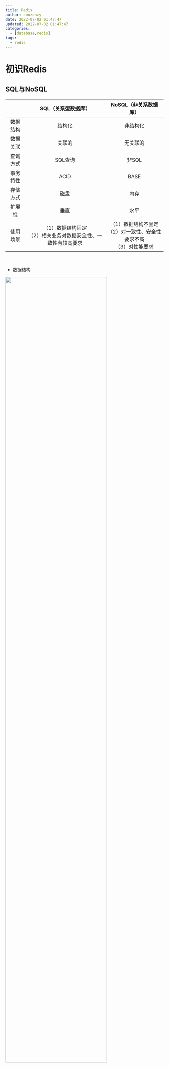 ```yaml
---
title: Redis
author: sonzonzy
date: 2022-07-02 01:47:47
updated: 2022-07-02 01:47:47
categories:
  - [database,redis]
tags:
  - redis
---
```




# 初识Redis

## SQL与NoSQL

|          |                     SQL（关系型数据库）                      |                    NoSQL（非关系数据库）                     |
| :------: | :----------------------------------------------------------: | :----------------------------------------------------------: |
| 数据结构 |                            结构化                            |                           非结构化                           |
| 数据关联 |                            关联的                            |                           无关联的                           |
| 查询方式 |                           SQL查询                            |                            非SQL                             |
| 事务特性 |                             ACID                             |                             BASE                             |
| 存储方式 |                             磁盘                             |                             内存                             |
|  扩展性  |                             垂直                             |                             水平                             |
| 使用场景 | （1）数据结构固定<br/>（2）相关业务对数据安全性、一致性有较高要求 | （1）数据结构不固定<br/>（2）对一致性、安全性要求不高<br/>（3）对性能要求 |

<br/>

- 数据结构

<img src="https://cdn.jsdelivr.net/gh/sonzonzy/image-hosting@main/blog-img-bed/d30b03101d4e1a06a2ed1e5be56700b.31vpj58sbty0.webp" width="80%"/>

<br/>

- 数据关联

<img src="https://cdn.jsdelivr.net/gh/sonzonzy/image-hosting@main/blog-img-bed/e3f1c89793ff81d6babb11413fe2ebe.1smbrmpvghq8.webp" width="80%"/>

<br/>

<img src="https://cdn.jsdelivr.net/gh/sonzonzy/image-hosting@main/blog-img-bed/1d6675040ee9bbcce9c49e3cc39747c.2fpd2jgc3xxc.webp" width="80%"/>

<br/>

- SQL查询

<img src="https://cdn.jsdelivr.net/gh/sonzonzy/image-hosting@main/blog-img-bed/5cd0215e592bef1b35b0203d36b7a48.3x5xuvughi00.webp" width="80%" />

<br/>

### 常见NoSQL





## Redis简介

- Redis诞生于2009年全称是Remote Dictionary Server，远程词典服务器，是一个基于内存的键值型NoSQL数据库。



## Redis特征

- 键值（key-value）型，value支持多种不同数据结构，功能丰富
- 单线程，每个命令具备原子性
- 低延迟，速度快（基于内存、IO多路复用、良好的编码）
- 支持数据持久化
- 支持主从集群、分片集群
- 支持多语言客户端



## 单机安装Redis

```bash
# 安装依赖 （Redis是基于C语言编写的，因此首先需要安装Redis所需要的gcc依赖）
yum install -y gcc tcl

# 上传/下载 安装包并解压
cd /usr/local/src/
wget https://download.redis.io/releases/redis-6.2.7.tar.gz
tar -zxvf redis-6.2.7.tar.gz

# 编译安装
cd /usr/local/src/redis-6.2.7
make && make install

# 安装完成后。默认的安装路径是在 `/usr/local/bin`目录下

[root@bogon src]# cd /usr/local/bin/
[root@bogon bin]# ll
总用量 18924
-rwxr-xr-x. 1 root root 4830088 7月  25 05:51 redis-benchmark
lrwxrwxrwx. 1 root root      12 7月  25 05:51 redis-check-aof -> redis-server
lrwxrwxrwx. 1 root root      12 7月  25 05:51 redis-check-rdb -> redis-server
-rwxr-xr-x. 1 root root 5004192 7月  25 05:51 redis-cli
lrwxrwxrwx. 1 root root      12 7月  25 05:51 redis-sentinel -> redis-server
-rwxr-xr-x. 1 root root 9535928 7月  25 05:51 redis-server

# 该目录已经默认配置到环境变量，因此可以在任意目录下运行这些命令。其中：

redis-server
# 是redis的服务端启动脚本

redis-cli
# 是redis提供的命令行客户端

redis-sentinel
# 是redis的哨兵启动脚本
```

<br/>

## Redis启动

### 默认启动（前台启动）

- 这种启动属于`前台启动`，会阻塞整个会话窗口，窗口关闭或者按下`CTRL + C`则Redis停止。不推荐使用。

```bash
redis-server
```

<br/>

### 指定配置启动

- 如果要让Redis以`后台`方式启动，则必须修改Redis配置文件

```bash
# 我们先将这个配置文件备份一份：
cp redis.conf redis.conf.bck
```

- 然后修改redis.conf文件中的一些配置

```properties
# 允许访问的地址，默认是127.0.0.1，会导致只能在本地访问。修改为0.0.0.0则可以在任意IP访问，生产环境不要设置为0.0.0.0
bind 0.0.0.0

# 守护进程，修改为yes后即可后台运行
daemonize yes 

# 密码，设置后访问Redis必须输入密码
requirepass redis@2022
```

- Redis的其它常见配置

```properties
# 监听的端口
port 6379

# 工作目录，默认是当前目录，也就是运行redis-server时的命令，日志、持久化等文件会保存在这个目录
dir .

# 数据库数量，设置为1，代表只使用1个库，默认有16个库，编号0~15
databases 1

# 设置redis能够使用的最大内存
maxmemory 512mb

# 日志文件，默认为空，不记录日志，可以指定日志文件名
logfile "redis.6379.log"
```

- 指定配置启动

```bash
# 进入redis安装目录 
[root@localhost redis]# /usr/local/bin

[root@bogon bin]# ll
总用量 19112
-rw-r--r--. 1 root root   93916 7月  25 06:16 redis.6379.conf
-rw-r--r--. 1 root root    1232 7月  25 06:20 redis.6379.log
-rwxr-xr-x. 1 root root 4830088 7月  25 05:51 redis-benchmark
lrwxrwxrwx. 1 root root      12 7月  25 05:51 redis-check-aof -> redis-server
lrwxrwxrwx. 1 root root      12 7月  25 05:51 redis-check-rdb -> redis-server
-rwxr-xr-x. 1 root root 5004192 7月  25 05:51 redis-cli
-rw-r--r--. 1 root root   93849 7月  25 06:08 redis.conf.bak
lrwxrwxrwx. 1 root root      12 7月  25 05:51 redis-sentinel -> redis-server
-rwxr-xr-x. 1 root root 9535928 7月  25 05:51 redis-server
[root@bogon bin]#

[root@localhost redis]# redis-server redis.6379.conf
[root@localhost redis]#
[root@bogon bin]# ps -ef |grep redis
root       8126      1  0 06:20 ?        00:00:00 redis-server 0.0.0.0:6379
root       8194   1552  0 06:21 pts/1    00:00:00 grep --color=auto redis
```

<br/>

### 开机自启（把redis添加到系统服务）

- 我们也可以通过配置来实现开机自启，首先，新建一个系统服务文件

```bash
vim /etc/systemd/system/redis.service
```

- 添加如下内容

```bash
[Unit]
Description=redis-server
After=network.target

[Service]
Type=forking
ExecStart=/usr/local/bin/redis-server /usr/local/bin/redis.6379.conf
PrivateTmp=true

[Install]
WantedBy=multi-user.target
```

- 然后重载系统服务

```bash
systemctl daemon-reload
```

- 现在，我们可以用下面这组命令来操作redis了

```bash
# 启动
systemctl start redis
# 停止
systemctl stop redis
# 重启
systemctl restart redis
# 查看状态
systemctl status redis
```

- 执行下面的命令，可以让redis开机自启

```bash
systemctl enable redis
```

<br/>

## Redis的其它常见配置

```bash
# 监听的端口
port 6379

# 工作目录，默认是当前目录，也就是运行redis-server时的命令，日志、持久化等文件会保存在这个目录
dir .

# 数据库数量，设置为1，代表只使用1个库，默认有16个库，编号0~15
databases 1

# 设置redis能够使用的最大内存
maxmemory 512mb

# 日志文件，默认为空，不记录日志，可以指定日志文件名
logfile "redis.6379.log"
```

<br/>

## Redis停止

```bash
# 利用redis-cli来执行 shutdown 命令，即可停止 Redis 服务，
# 因为之前配置了密码，因此需要通过 -a 来指定密码
redis-cli -a redis shutdown
```

<br/>

# Redis客户端

## Redis命令行客户端

```bash
redis-cli [options] [commonds]
```

其中常见的options有：

- `-h 127.0.0.1`：指定要连接的redis节点的IP地址，默认是127.0.0.1
- `-p 6379`：指定要连接的redis节点的端口，默认是6379
- `-a 123321`：指定redis的访问密码 

其中的commonds就是Redis的操作命令，例如：

- `ping`：与redis服务端做心跳测试，服务端正常会返回`pong`

不指定commond时，会进入`redis-cli`的交互控制台：

<img src="https://cdn.jsdelivr.net/gh/sonzonzy/image-hosting@main/blog-img-bed/image-20211211110439353.2aqqz6hz4m4g.webp" width="80%" />

<br/>

## 图形化桌面客户端

- https://github.com/lework/RedisDesktopManager-Windows/releases

<br/>

## Redis的Java客户端

<img src="https://cdn.jsdelivr.net/gh/sonzonzy/image-hosting@main/blog-img-bed/image.6lpitp9r4g00.webp" width="80%" />

<br/>

### Jedis

#### Jedis使用的基本步骤

（1）引入依赖

```xml
<!--Redis依赖-->
<dependency>
    <groupId>redis.clients</groupId>
    <artifactId>jedis</artifactId>
    <version>4.2.0</version>
</dependency>
```

（2）创建Jedis对象，建立连接

```java
	private Jedis jedis;

    @BeforeEach
    void testJedis() {
        jedis = new Jedis("192.168.163.200",6379);
        jedis.auth("redis");
        jedis.select(0);
    }
```

（3）使用Jedis，方法名与Redis命令一致
```java
    @Test
    void testString() {
        // 插入数据，方法名称就是redis命令名称，非常简单
        String result = jedis.set("name", "张三");
        System.out.println("result = " + result);
        // 获取数据
        String name = jedis.get("name");
        System.out.println("name = " + name);
    }
```


（4）释放资源
```bash
	@Deprecated
    void tearDown() {
        if (jedis != null) {
            jedis.close();
        }
    }
```

<br/>

#### Jedis连接池

- Jedis本身是线程不安全的，并且频繁的创建和销毁连接会有性能损耗，因此推荐大家使用Jedis连接池代替Jedis的直连方式

```java
public class JedisConnectionFactory {
    private static final JedisPool jedisPool;

    static {
        JedisPoolConfig jedisPoolConfig = new JedisPoolConfig();
        // 最大连接
        jedisPoolConfig.setMaxTotal(8);
        // 最大空闲连接
        jedisPoolConfig.setMaxIdle(8); 
        // 最小空闲连接
        jedisPoolConfig.setMinIdle(0);
        // 设置最长等待时间， ms
        jedisPoolConfig.setMaxWaitMillis(200);
        jedisPool = new JedisPool(jedisPoolConfig, "localhost", 6379,
                1000, "123321");
    }
    // 获取Jedis对象
    public static Jedis getJedis(){
        return jedisPool.getResource();
    }
}
```

<br/>

### SpringDataRedis

#### SpringDataRedis简介

- SpringData是Spring中数据操作的模块，包含对各种数据库的集成，其中对Redis的集成模块就叫做SpringDataRedis，官网地址：https://spring.io/projects/spring-data-redis
  - 提供了对不同Redis客户端的整合（Lettuce和Jedis）
  - 提供了RedisTemplate统一API来操作Redis
  - 支持Redis的发布订阅模型
  - 支持Redis哨兵和Redis集群
  - 支持基于Lettuce的响应式编程
  - 支持基于JDK、JSON、字符串、Spring对象的数据序列化及反序列化
  - 支持基于Redis的JDKCollection实现

- SpringDataRedis中提供了RedisTemplate工具类，其中封装了各种对Redis的操作。并且将不同数据类型的操作API封装到了不同的类型中：

|               API               |   返回值类型    |         说明          |
| :-----------------------------: | :-------------: | :-------------------: |
| **redisTemplate**.opsForValue() | ValueOperations |  操作String类型数据   |
| **redisTemplate**.opsForHash()  | HashOperations  |   操作Hash类型数据    |
| **redisTemplate**.opsForList()  | ListOperations  |   操作List类型数据    |
|  **redisTemplate**.opsForSet()  |  SetOperations  |    操作Set类型数据    |
| **redisTemplate**.opsForZSet()  | ZSetOperations  | 操作SortedSet类型数据 |
|        **redisTemplate**        |                 |      通用的命令       |

<br/>

#### SpringDataRedis快速入门

- SpringBoot已经提供了对SpringDataRedis的支持，使用非常简单

（1）引入spring-boot-starter-data-redis依赖

```xml
<!--Redis依赖-->
<dependency>
    <groupId>org.springframework.boot</groupId>
    <artifactId>spring-boot-starter-data-redis</artifactId>
</dependency>
<!--连接池依赖-->
<dependency>
    <groupId>org.apache.commons</groupId>
    <artifactId>commons-pool2</artifactId>
</dependency>
```

（2）在application.yml配置Redis信息
```yaml
spring:
  redis:
    host: 192.168.163.200
    port: 6379
    password: redis
    lettuce:
      pool:
        max-active: 8 # 最大连接
        max-idle: 8 # 最大空闲连接
        min-idle: 0 # 最小空闲连接
        max-wait: 100 # 连接等待时间
```
（3）注入RedisTemplate
```xml
@Autowired
private RedisTemplate redisTemplate;
```

（4）编写测试

```java
@SpringBootTest
public class RedisTest {

    @Autowired
    private RedisTemplate redisTemplate;

    @Test
    void testString() { 
        // 插入一条string类型数据
        redisTemplate.opsForValue().set("name", "李四");
        // 读取一条string类型数据
        Object name = redisTemplate.opsForValue().get("name");
        System.out.println("name = " + name);
    }
}
```

<br/>

# Redis 数据类型与常见命令

## Redis 数据结构介绍

- Redis是一个key-value的数据库，key一般是String类型，不过value的类型多种多样

<img src="https://git.poker/sonzonzy/image-hosting/blob/main/blog-img-bed/image.43orz7ks9kq0.webp?raw=true" width="80%"/>

## Redis通用命令

- 通用指令是部分数据类型的，都可以使用的指令，常见的有：
  - KEYS：查看符合模板的所有key
  - DEL：删除一个指定的key
  - EXISTS：判断key是否存在
  - EXPIRE：给一个key设置有效期，有效期到期时该key会被自动删除
  - TTL：查看一个KEY的剩余有效期
  - 通过help [command] 可以查看一个命令的具体用法









<br/>

# Redis Serializer（Redis序列化）

## SpringDataRedis的序列化方式

- RedisTemplate可以接收任意Object作为值写入Redis，只不过写入前会把Object序列化为字节形式，默认是采用JDK序列化

<img src="https://cdn.jsdelivr.net/gh/sonzonzy/image-hosting@main/blog-img-bed/image.4cko09vu3y8.webp" width="80%" />

- 缺点：
  - 可读性差
  - 内存占用较大

<br/>

## 自定义RedisTemplate的序列化方式

```java
@Configuration
public class RedisConfig {

    @Bean
    public RedisTemplate<String, Object> redisTemplate(RedisConnectionFactory redisConnectionFactory) {
        // 创建Template
        RedisTemplate<String, Object> redisTemplate = new RedisTemplate<>();
        // 设置连接工厂
        redisTemplate.setConnectionFactory(redisConnectionFactory);
        // 设置序列化工具
        GenericJackson2JsonRedisSerializer jsonRedisSerializer =
                new GenericJackson2JsonRedisSerializer();
        // key和 hashKey采用 string序列化
        redisTemplate.setKeySerializer(RedisSerializer.string());
        redisTemplate.setHashKeySerializer(RedisSerializer.string());
        // value和 hashValue采用 JSON序列化
        redisTemplate.setValueSerializer(jsonRedisSerializer);
        redisTemplate.setHashValueSerializer(jsonRedisSerializer);
        return redisTemplate;
    }
}
```

```java
@SpringBootTest
public class RedisTest2 {

    @Autowired
    private RedisTemplate<String, Object> redisTemplate;

    @Test
    void testString() {
        // 插入一条string类型数据
        redisTemplate.opsForValue().set("name", "李四");
        // 读取一条string类型数据
        Object name = redisTemplate.opsForValue().get("name");
        System.out.println("name = " + name);
    }
    @Test
    void testSaveObject() {
        redisTemplate.opsForValue().set("user:100",new Person("果冻",28));
        Person person = (Person) redisTemplate.opsForValue().get("user:100");
        System.out.println(person);
    }
```

<br/>

## StringRedisTemplate（RedisTemplate的序列化方式优化）

- 尽管JSON的序列化方式可以满足我们的需求，但依然存在一些问题

<img src="https://cdn.jsdelivr.net/gh/sonzonzy/image-hosting@main/blog-img-bed/image.2ajrax16lk74.webp"  width="80%" />

- 为了在反序列化时知道对象的类型，JSON序列化器会将类的class类型写入json结果中，存入Redis，会带来额外的内存开销

- 为了节省内存空间，我们并不会使用JSON序列化器来处理value，而是统一使用String序列化器，要求只能存储String类型的key和value。当需要存储Java对象时，手动完成对象的序列化和反序列化

<img src="https://cdn.jsdelivr.net/gh/sonzonzy/image-hosting@main/blog-img-bed/image.35s7tory1l60.webp" width="80%" />

- Spring默认提供了一个StringRedisTemplate类，它的key和value的序列化方式默认就是String方式。省去了我们自定义RedisTemplate的过程：

```java
@SpringBootTest
public class StingRedisTemplateTests {

    @Autowired
    private StringRedisTemplate stringRedisTemplate;

    // JSON工具
    private static final ObjectMapper mapper = new ObjectMapper();

    @Test
    void testStringTemplate() throws JsonProcessingException {
        // 准备对象
        Person user = new Person("lily", 18);
        // 手动序列化
        String json = mapper.writeValueAsString(user);
        // 写入一条数据到redis
        stringRedisTemplate.opsForValue().set("user:200", json);

        // 读取数据
        String val = stringRedisTemplate.opsForValue().get("user:200");
        // 反序列化
        Person user1 = mapper.readValue(val, Person.class);
        System.out.println("user1 = " + user1);
    }
}
```

<br/>

## RedisTemplate序列化总结

### RedisTemplate的两种序列化实践方案：

- 方案一：

  - 自定义RedisTemplate
  - 修改RedisTemplate的序列化器为GenericJackson2JsonRedisSerializer

  

- 方案二：

  - 使用StringRedisTemplate
  - 写入Redis时，手动把对象序列化为JSON
  - 读取Redis时，手动把读取到的JSON反序列化为对象

<br/>

# Redis企业实战

## 商户点评

<img src="https://cdn.jsdelivr.net/gh/sonzonzy/image-hosting@main/blog-img-bed/image.6uz0qkh3xio0.webp" width="80%" />

<br/>

### 目录

- 短信登录
- 商户查询缓存
- 优惠券秒杀
- 达人探店
- 好友关注
- 附近的商户
- 用户签到
- UV统计

<br/>

### 短信登录

#### （1）导入商户点评项目

- [项目下载地址](https://gitee.com/ratears/data-resource/tree/master/db/redis/heima-dianping-init_and_import)

> [hm-dianping.zip](https://gitee.com/ratears/data-resource/blob/master/db/redis/heima-dianping-init_and_import/hm-dianping.zip) (将其下载解压缩后复制到idea工作空间，然后利用idea打开即可)（修改自己的MySQL和Redis配置）
>
> - 启动项目后，在浏览器访问：http://localhost:8081/shop-type/list ，如果可以看到数据则证明运行没有问题
>
> [hmdp.sql](https://gitee.com/ratears/data-resource/blob/master/db/redis/heima-dianping-init_and_import/hmdp.sql)（导入SQL文件。Mysql的版本采用5.7及以上版本）（注意先创建数据库）
>
> [nginx-1.18.0.zip](https://gitee.com/ratears/data-resource/blob/master/db/redis/heima-dianping-init_and_import/nginx-1.18.0.zip)（windows版本。解压缩后启动即可）
>
> - 访问: [http://127.0.0.1:8080](http://127.0.0.1:8080/) ，即可看到页面

<br/>

<img src="https://git.poker/sonzonzy/image-hosting/blob/main/blog-img-bed/image.32ghgq3ldhe0.webp?raw=true" width="80%"/>

<br/>

（2）基于Session实现登录

<img src="https://git.poker/sonzonzy/image-hosting/blob/main/blog-img-bed/image.1jcturrchsbk.webp?raw=true" width="90%" />

- 集群的session共享问题
- 基于Redis实现共享session登录



















